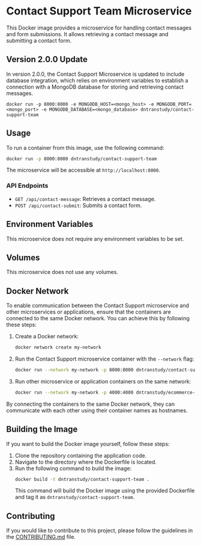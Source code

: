 # Contact Support Team Microservice

This Docker image provides a microservice for handling contact messages and form submissions. It allows retrieving a contact message and submitting a contact form.

## Version 2.0.0 Update

In version 2.0.0, the Contact Support Microservice is updated to include database integration, which relies on environment variables to establish a connection with a MongoDB database for storing and retrieving contact messages.

```
docker run -p 8000:8000 -e MONGODB_HOST=<mongo_host> -e MONGODB_PORT=<mongo_port> -e MONGODB_DATABASE=<mongo_database> dntranstudy/contact-support-team
```

## Usage

To run a container from this image, use the following command:

```bash
docker run -p 8000:8000 dntranstudy/contact-support-team
```

The microservice will be accessible at `http://localhost:8000`.



### API Endpoints

- `GET /api/contact-message`: Retrieves a contact message.
- `POST /api/contact-submit`: Submits a contact form.

## Environment Variables

This microservice does not require any environment variables to be set.

## Volumes

This microservice does not use any volumes.

## Docker Network

To enable communication between the Contact Support microservice and other microservices or applications, ensure that the containers are connected to the same Docker network. You can achieve this by following these steps:

1. Create a Docker network:
   ```bash
   docker network create my-network
   ```

2. Run the Contact Support microservice container with the `--network` flag:
   ```bash
   docker run --network my-network -p 8000:8000 dntranstudy/contact-support-team
   ```

3. Run other microservice or application containers on the same network:
   ```bash
   docker run --network my-network -p 4000:4000 dntranstudy/ecommerce-ui
   ```

By connecting the containers to the same Docker network, they can communicate with each other using their container names as hostnames.

## Building the Image

If you want to build the Docker image yourself, follow these steps:

1. Clone the repository containing the application code.
2. Navigate to the directory where the Dockerfile is located.
3. Run the following command to build the image:
   ```bash
   docker build -t dntranstudy/contact-support-team .
   ```
   This command will build the Docker image using the provided Dockerfile and tag it as `dntranstudy/contact-support-team`.

## Contributing

If you would like to contribute to this project, please follow the guidelines in the [CONTRIBUTING.md](./CONTRIBUTING.md) file.
